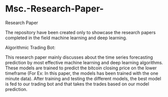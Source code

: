 # Msc.-Research-Paper-
Research Paper

The repository have been created only to showcase the research papers completed in the field machine learning and deep learning.

Algorithmic Trading Bot:

This research paper mainly discusses about the time series forecasting prediction by most effective machine learning and deep learning algorithms. These models are trained to predict the bitcoin closing price on the lower timeframe (For Ex: In this paper, the models has been trained with the one minute data). After training and testing the different models, the best model is fed to our trading bot and that takes the trades based on our model prediction.
